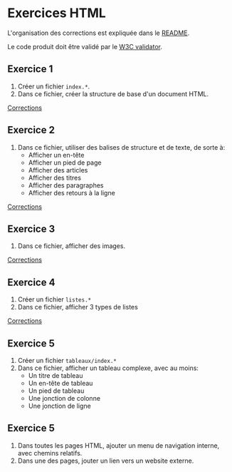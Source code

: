 
# Exercices HTML

L'organisation des corrections est expliquée dans le [README](./README.md).

Le code produit doit être validé par le [W3C validator](https://validator.w3.org/). 


## Exercice 1

 1. Créer un fichier `index.*`.
 2. Dans ce fichier, créer la structure de base d'un document HTML.

[Corrections](./v1)


## Exercice 2

 1. Dans ce fichier, utiliser des balises de structure et de texte, de sorte à:
    - Afficher un en-tête
    - Afficher un pied de page
    - Afficher des articles
    - Afficher des titres
    - Afficher des paragraphes
    - Afficher des retours à la ligne

[Corrections](./v2)


## Exercice 3

 1. Dans ce fichier, afficher des images.

[Corrections](./v3)


## Exercice 4

 1. Créer un fichier `listes.*`
 2. Dans ce fichier, afficher 3 types de listes

[Corrections](./v4)


## Exercice 5

 1. Créer un fichier `tableaux/index.*`
 2. Dans ce fichier, afficher un tableau complexe, avec au moins:
    - Un titre de tableau
    - Un en-tête de tableau
    - Un pied de tableau
    - Une jonction de colonne
    - Une jonction de ligne

## Exercice 5

 1. Dans toutes les pages HTML, ajouter un menu de navigation interne, avec chemins relatifs.
 2. Dans une des pages, jouter un lien vers un website externe.


